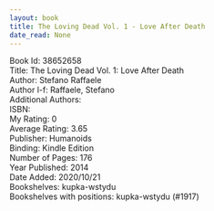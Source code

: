 ```yaml
---
layout: book
title: The Loving Dead Vol. 1 - Love After Death
date_read: None
---
```


Book Id: 38652658<br />
Title: The Loving Dead Vol. 1: Love After Death<br />
Author: Stefano Raffaele<br />
Author l-f: Raffaele, Stefano<br />
Additional Authors: <br />
ISBN: <br />
My Rating: 0<br />
Average Rating: 3.65<br />
Publisher: Humanoids<br />
Binding: Kindle Edition<br />
Number of Pages: 176<br />
Year Published: 2014<br />
Date Added: 2020/10/21<br />
Bookshelves: kupka-wstydu<br />
Bookshelves with positions: kupka-wstydu (#1917)<br />

